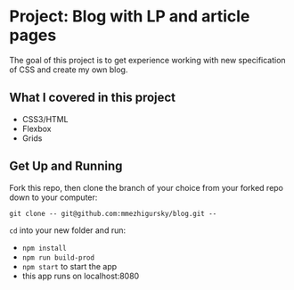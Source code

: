 # Project: Blog with LP and article pages

The goal of this project is to get experience working with new specification of CSS and create my own blog.

## What I covered in this project

- CSS3/HTML
- Flexbox
- Grids


## Get Up and Running

Fork this repo, then clone the branch of your choice from your forked repo down to your computer:

```
git clone -- git@github.com:mmezhigursky/blog.git --
```

`cd` into your new folder and run:
- ```npm install```
- ```npm run build-prod```
- ```npm start``` to start the app
- this app runs on localhost:8080

